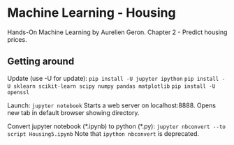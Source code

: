# Machine Learning - Housing
Hands-On Machine Learning by Aurelien Geron.
Chapter 2 - Predict housing prices.

## Getting around
Update (use -U for update):
`pip install -U jupyter ipython`
`pip install -U sklearn scikit-learn scipy numpy pandas matplotlib`
`pip install -U openssl`

Launch:
`jupyter notebook`
Starts a web server on localhost:8888.
Opens new tab in default browser showing directory.

Convert jupyter notebook (\*.ipynb) to python (\*.py):
`jupyter nbconvert --to script Housing5.ipynb`
Note that `ipython nbconvert` is deprecated.
